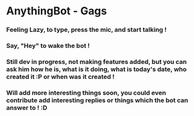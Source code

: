 # AnythingBot - Gags

### Feeling Lazy, to type, press the mic, and start talking !
### Say, "Hey" to wake the bot !


### Still dev in progress, not making features added, but you can ask him how he is, what is it doing, what is today's date, who created it :P or when was it created !

### Will add more interesting things soon, you could even contribute add interesting replies or things which the bot can answer to ! :D
